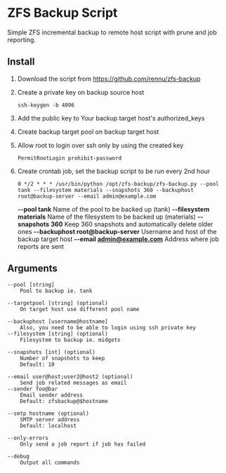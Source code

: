 # ZFS Backup Script

Simple ZFS incremental backup to remote host script with prune and job reporting.

## Install
1. Download the script from https://github.com/rennu/zfs-backup
2. Create a private key on backup source host

    ```ssh-keygen -b 4096```
3. Add the public key to Your backup target host's authorized_keys
4. Create backup target pool on backup target host
5. Allow root to login over ssh only by using the created key

    ```PermitRootLogin prohibit-password```
6. Create crontab job, set the backup script to be run every 2nd hour

    ```0 */2 * * * /usr/bin/python /opt/zfs-backup/zfs-backup.py --pool tank --filesystem materials --snapshots 360 --backuphost root@backup-server --email admin@example.com```

    **--pool tank**
    Name of the pool to be backed up (tank)
    **--filesystem materials**
    Name of the filesystem to be backed up (materials)
    **--snapshots 360**
    Keep 360 snapshots and automatically delete older ones
    **--backuphost root@backup-server**
    Username and host of the backup target host
    **--email admin@example.com**
    Address where job reports are sent

## Arguments
    --pool [string]
        Pool to backup ie. tank
    
    --targetpool [string] (optional)
        On target host use different pool name
        
    --backuphost [username@hostname]
        Also, you need to be able to login using ssh private key
    --filesystem [string] (optional)
        Filesystem to backup ie. midgets
    
    --snapshots [int] (optional)
        Number of snapshots to keep
        Default: 10
        
    --email user@host;user2@host2 (optional)
        Send job related messages as email
    --sender foo@bar
        Email sender address
        Default: zfsbackup@$hostname
        
    --smtp hostname (optional)
        SMTP server address
        Default: localhost

    --only-errors
        Only send a job report if job has failed
    
    --debug
        Output all commands

